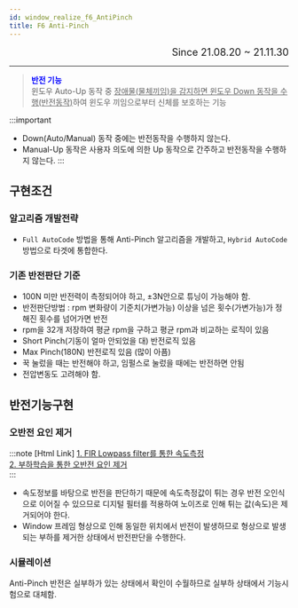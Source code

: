 ```yaml
---
id: window_realize_f6_AntiPinch
title: F6 Anti-Pinch
---
```


<div align="right">
  <font size="4">
    Since 21.08.20 ~ 21.11.30
  </font>
</div>

---

> <font color="blue"><strong>반전 기능</strong></font><br/>
> 윈도우 Auto-Up 동작 중 <u>장애물(물체끼임)을 감지하면 윈도우 Down 동작을 수행(반전동작)</u>하여 윈도우 끼임으로부터 신체를 보호하는 기능

:::important
* Down(Auto/Manual) 동작 중에는 반전동작을 수행하지 않는다.
* Manual-Up 동작은 사용자 의도에 의한 Up 동작으로 간주하고 반전동작을 수행하지 않는다.
:::


## 구현조건

### 알고리즘 개발전략

* `Full AutoCode` 방법을 통해 Anti-Pinch 알고리즘을 개발하고, `Hybrid AutoCode` 방법으로 타겟에 통합한다.

### 기존 반전판단 기준

* 100N 미만 반전력이 측정되어야 하고, ±3N안으로 튜닝이 가능해야 함.
* 반전판단방법 : rpm 변화량이 기준치(가변가능) 이상을 넘은 횟수(가변가능)가 정해진 횟수를 넘어가면 반전
* rpm을 32개 저장하여 평균 rpm을 구하고 평균 rpm과 비교하는 로직이 있음
* Short Pinch(기동이 얼마 안되었을 대) 반전로직 있음
* Max Pinch(180N) 반전로직 있음 (많이 아픔)
* 꾹 눌렀을 때는 반전해야 하고, 임펄스로 눌렀을 때에는 반전하면 안됨
* 전압변동도 고려해야 함.

## 반전기능구현

### 오반전 요인 제거

:::note [Html Link]
<a href="/assets/kalman/fir_filtering.html" target="_blank">1. FIR Lowpass filter를 통한 속도측정</a><br/>
<a href="/assets/mbd/sbcmDS_f6_AntiPinch.html" target="_blank">2. 부하학습을 통한 오반전 요인 제거</a><br/>
:::

* 속도정보를 바탕으로 반전을 판단하기 때문에 속도측정값이 튀는 경우 반전 오인식으로 이어질 수 있으므로 디지털 필터를 적용하여 노이즈로 인해 튀는 값(속도)은 제거되어야 한다.
* Window 프레임 형상으로 인해 동일한 위치에서 반전이 발생하므로 형상으로 발생되는 부하를 제거한 상태에서 반전판단을 수행한다.


### 시뮬레이션

Anti-Pinch 반전은 실부하가 있는 상태에서 확인이 수월하므로 실부하 상태에서 기능시험으로 대체함.
